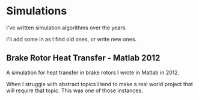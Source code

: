 # Simulations
I've written simulation algorithms over the years.

I'll add some in as I find old ones, or write new ones.

## Brake Rotor Heat Transfer - Matlab 2012
A simulation for heat transfer in brake rotors I wrote in Matlab in 2012.

When I struggle with abstract topics I tend to make a real world project that will require that topic. This was one of those instances.